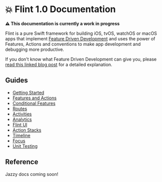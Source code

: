 # 💥 Flint 1.0 Documentation

**⚠️  This documentation is currently a work in progress**

Flint is a pure Swift framework for building iOS, tvOS, watchOS or macOS apps that implement [Feature Driven Development](https://montanafloss.co/blog/feature-driven-development) and uses the power of Features, Actions and conventions to make app development and debugging more productive. 

If you don't know what Feature Driven Development can give you, please [read this linked blog post](https://montanafloss.co/blog/feature-driven-development) for a detailed explanation.

## Guides

* [Getting Started](guides/getting_started.md)
* [Features and Actions](guides/features_and_actions.md)
* [Conditional Features](guides/conditional_features.md)
* [Routes](guides/routes.md)
* [Activities](guides/activities.md)
* [Analytics](guides/analytics.md)
* [Flint UI](guides/flint_ui.md)
* [Action Stacks](guides/action_stacks.md)
* [Timeline](guides/timeline.md)
* [Focus](guides/focus.md)
* [Unit Testing](guides/testing.md)

## Reference

Jazzy docs coming soon!
